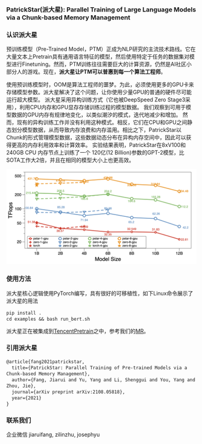 ### PatrickStar(派大星): Parallel Training of Large Language Models via a Chunk-based Memory Management

### 认识派大星
预训练模型（Pre-Trained Model，PTM）正成为NLP研究的主流技术路线。它在大量文本上Pretrain具有通用语言特征的模型，然后使用特定于任务的数据集对模型进行Finetuning。然而，PTM训练往往需要巨大的计算资源，仍然是AI社区小部分人的游戏。现在，**派大星让PTM可以普惠到每一个算法工程师**。

使用预训练模型时，OOM是算法工程师的噩梦。为此，必须使用更多的GPU卡来存储模型参数。派大星解决了这个问题，让你使用少量GPU的普通的硬件尽可能运行超大模型。
派大星采用异构训练方式（它也被DeepSpeed Zero Stage3采用），利用CPU内存和GPU显存存储训练过程的模型数据。
我们观察到可用于模型数据的GPU内存有规律地变化，以类似潮汐的模式，迭代地减少和增加。
然而，现有的异构训练工作并没有利用这种模式。相反，它们在CPU和GPU之间静态划分模型数据，从而导致内存浪费和内存滥用。相比之下，PatrickStar以Chunk的形式管理模型数据，这些数据动态分布在异构内存空间中，因此可以获得更高的内存利用效率和计算效率。
实验结果表明，PatrickStar在8xV100和240GB CPU 内存节点上训练了一个 120亿(12 Billion)参数的GPT-2模型，比SOTA工作大2倍，并且在相同的模型大小上也更高效。

![alt perf](./doc/mgpu_scalability.png "性能测试结果")

### 使用方法
派大星核心逻辑使用PyTorch编写，具有很好的可移植性，如下Linux命令展示了派大星的用法
```
pip install .
cd examples && bash run_bert.sh
```

派大星正在被集成到[TencentPretrain](https://git.woa.com/TencentNLP/TencentPretrain)之中，参考我们的[MR](https://git.woa.com/TencentNLP/TencentPretrain/merge_requests/61)。

### 引用派大星
```
@article{fang2021patrickstar,
  title={PatrickStar: Parallel Training of Pre-trained Models via a Chunk-based Memory Management},
  author={Fang, Jiarui and Yu, Yang and Li, Shenggui and You, Yang and Zhou, Jie},
  journal={arXiv preprint arXiv:2108.05818},
  year={2021}
}
```

### 联系我们
企业微信
jiaruifang, zilinzhu, josephyu
